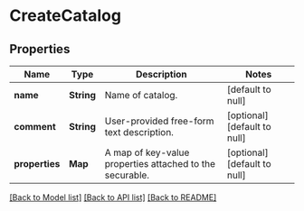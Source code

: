 # CreateCatalog
## Properties

| Name | Type | Description | Notes |
|------------ | ------------- | ------------- | -------------|
| **name** | **String** | Name of catalog. | [default to null] |
| **comment** | **String** | User-provided free-form text description. | [optional] [default to null] |
| **properties** | **Map** | A map of key-value properties attached to the securable. | [optional] [default to null] |

[[Back to Model list]](../README.md#documentation-for-models) [[Back to API list]](../README.md#documentation-for-api-endpoints) [[Back to README]](../README.md)

